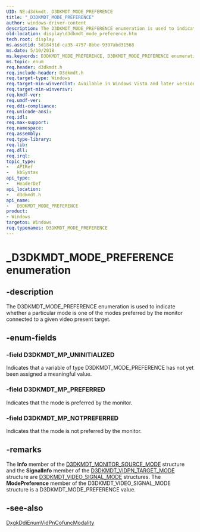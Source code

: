 ```yaml
---
UID: NE:d3dkmdt._D3DKMDT_MODE_PREFERENCE
title: "_D3DKMDT_MODE_PREFERENCE"
author: windows-driver-content
description: The D3DKMDT_MODE_PREFERENCE enumeration is used to indicate whether a particular mode is one of the modes preferred by the monitor connected to a given video present target.
old-location: display\d3dkmdt_mode_preference.htm
tech.root: display
ms.assetid: 5d18431d-ca35-4757-8bbe-9397abd31568
ms.date: 5/10/2018
ms.keywords: D3DKMDT_MODE_PREFERENCE, D3DKMDT_MODE_PREFERENCE enumeration [Display Devices], D3DKMDT_MP_NOTPREFERRED, D3DKMDT_MP_PREFERRED, D3DKMDT_MP_UNINITIALIZED, DmEnums_b5bdbc2e-4abe-4db7-8700-e34fc0125472.xml, _D3DKMDT_MODE_PREFERENCE, d3dkmdt/D3DKMDT_MODE_PREFERENCE, d3dkmdt/D3DKMDT_MP_NOTPREFERRED, d3dkmdt/D3DKMDT_MP_PREFERRED, d3dkmdt/D3DKMDT_MP_UNINITIALIZED, display.d3dkmdt_mode_preference
ms.topic: enum
req.header: d3dkmdt.h
req.include-header: D3dkmdt.h
req.target-type: Windows
req.target-min-winverclnt: Available in Windows Vista and later versions of the Windows operating systems.
req.target-min-winversvr: 
req.kmdf-ver: 
req.umdf-ver: 
req.ddi-compliance: 
req.unicode-ansi: 
req.idl: 
req.max-support: 
req.namespace: 
req.assembly: 
req.type-library: 
req.lib: 
req.dll: 
req.irql: 
topic_type:
-	APIRef
-	kbSyntax
api_type:
-	HeaderDef
api_location:
-	d3dkmdt.h
api_name:
-	D3DKMDT_MODE_PREFERENCE
product:
- Windows
targetos: Windows
req.typenames: D3DKMDT_MODE_PREFERENCE
---
```


# _D3DKMDT_MODE_PREFERENCE enumeration


## -description


The D3DKMDT_MODE_PREFERENCE enumeration is used to indicate whether a particular mode is one of the modes preferred by the monitor connected to a given video present target.


## -enum-fields




### -field D3DKMDT_MP_UNINITIALIZED

Indicates that a variable of type D3DKMDT_MODE_PREFERENCE has not yet been assigned a meaningful value.


### -field D3DKMDT_MP_PREFERRED

Indicates that the mode is preferred by the monitor.


### -field D3DKMDT_MP_NOTPREFERRED

Indicates that the mode is not preferred by the monitor.


## -remarks



The <b>Info</b> member of the <a href="https://msdn.microsoft.com/library/windows/hardware/ff546133">D3DKMDT_MONITOR_SOURCE_MODE</a> structure and the <b>SignalInfo</b> member of the <a href="https://msdn.microsoft.com/library/windows/hardware/ff546729">D3DKMDT_VIDPN_TARGET_MODE</a> structure are <a href="https://msdn.microsoft.com/38d0a655-265b-46e0-8af3-de6757025588">D3DKMDT_VIDEO_SIGNAL_MODE</a> structures. The <b>ModePreference</b> member of the D3DKMDT_VIDEO_SIGNAL_MODE structure is a D3DKMDT_MODE_PREFERENCE value.




## -see-also




<a href="https://msdn.microsoft.com/6dda82bd-1a43-4ffe-b398-a9f8cee6d1c1">DxgkDdiEnumVidPnCofuncModality</a>
 

 


